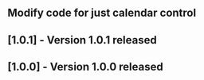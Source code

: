 ## Modify code for just calendar control
## [1.0.1] - Version 1.0.1 released
## [1.0.0] - Version 1.0.0 released

